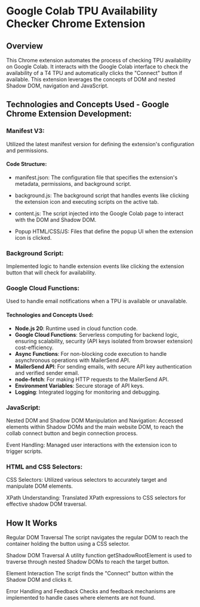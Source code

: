 # Google Colab TPU Availability Checker Chrome Extension

## Overview

This Chrome extension automates the process of checking TPU availability on Google Colab. It interacts with the Google Colab interface to check the availability of a T4 TPU and automatically clicks the "Connect" button if available. This extension leverages the concepts of DOM and nested Shadow DOM, navigation and JavaScript.

## Technologies and Concepts Used - Google Chrome Extension Development:

### Manifest V3: 
Utilized the latest manifest version for defining the extension's configuration and permissions.

#### Code Structure:
- manifest.json: The configuration file that specifies the extension's metadata, permissions, and background script.

- background.js: The background script that handles events like clicking the extension icon and executing scripts on the active tab.

- content.js: The script injected into the Google Colab page to interact with the DOM and Shadow DOM.

- Popup HTML/CSS/JS: Files that define the popup UI when the extension icon is clicked.

### Background Script: 
Implemented logic to handle extension events like clicking the extension button that will check for availability.

### Google Cloud Functions:

Used to handle email notifications when a TPU is available or unavailable.

#### Technologies and Concepts Used:
- **Node.js 20**: Runtime used in cloud function code.
- **Google Cloud Functions**: Serverless computing for backend logic, ensuring scalability, security (API keys isolated from browser extension) cost-efficiency.
- **Async Functions**: For non-blocking code execution to handle asynchronous operations with MailerSend API.
- **MailerSend API**: For sending emails, with secure API key authentication and verified sender email.
- **node-fetch**: For making HTTP requests to the MailerSend API.
- **Environment Variables**: Secure storage of API keys.
- **Logging**: Integrated logging for monitoring and debugging.


### JavaScript:

Nested DOM and Shadow DOM Manipulation and Navigation: Accessed elements within Shadow DOMs and the main website DOM, to reach the collab connect button and begin connection process.

Event Handling: Managed user interactions with the extension icon to trigger scripts.

### HTML and CSS Selectors:

CSS Selectors: Utilized various selectors to accurately target and manipulate DOM elements.

XPath Understanding: Translated XPath expressions to CSS selectors for effective shadow DOM traversal.

## How It Works

Regular DOM Traversal
The script navigates the regular DOM to reach the container holding the button using a CSS selector.

Shadow DOM Traversal
A utility function getShadowRootElement is used to traverse through nested Shadow DOMs to reach the target button.

Element Interaction
The script finds the "Connect" button within the Shadow DOM and clicks it.

Error Handling and Feedback
Checks and feedback mechanisms are implemented to handle cases where elements are not found.
